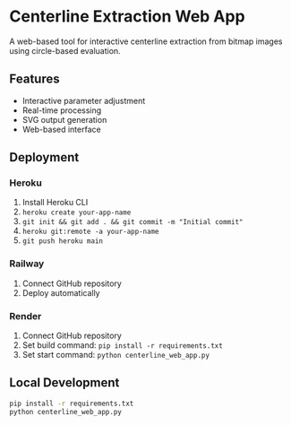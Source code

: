 # Centerline Extraction Web App

A web-based tool for interactive centerline extraction from bitmap images using circle-based evaluation.

## Features
- Interactive parameter adjustment
- Real-time processing
- SVG output generation
- Web-based interface

## Deployment

### Heroku
1. Install Heroku CLI
2. `heroku create your-app-name`
3. `git init && git add . && git commit -m "Initial commit"`
4. `heroku git:remote -a your-app-name`
5. `git push heroku main`

### Railway
1. Connect GitHub repository
2. Deploy automatically

### Render
1. Connect GitHub repository
2. Set build command: `pip install -r requirements.txt`
3. Set start command: `python centerline_web_app.py`

## Local Development
```bash
pip install -r requirements.txt
python centerline_web_app.py
```
